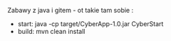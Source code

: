 Zabawy z java i gitem - ot takie tam sobie :

- start: java -cp target/CyberApp-1.0.jar CyberStart
- build: mvn clean install


